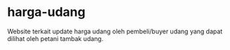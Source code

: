# harga-udang
Website terkait update harga udang oleh pembeli/buyer udang yang dapat dilihat oleh petani tambak udang.
